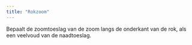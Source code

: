 ```yaml
---
title: "Rokzoom"
---
```


Bepaalt de zoomtoeslag van de zoom langs de onderkant van de rok, als een veelvoud van de naadtoeslag.
